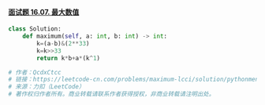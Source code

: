 #### [面试题 16.07. 最大数值](https://leetcode-cn.com/problems/maximum-lcci/)

```python
class Solution:
    def maximum(self, a: int, b: int) -> int:
        k=(a-b)&(2**33)
        k=k>>33
        return k*b+a*(k^1)

# 作者：QcdxCtcc
# 链接：https://leetcode-cn.com/problems/maximum-lcci/solution/pythonmeng-xin-xiang-xiang-jie-chun-cui-wei-yun-su/
# 来源：力扣（LeetCode）
# 著作权归作者所有。商业转载请联系作者获得授权，非商业转载请注明出处。
```

